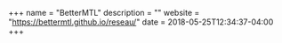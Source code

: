 +++
name = "BetterMTL"
description = ""
website = "https://bettermtl.github.io/reseau/"
date = 2018-05-25T12:34:37-04:00
+++
